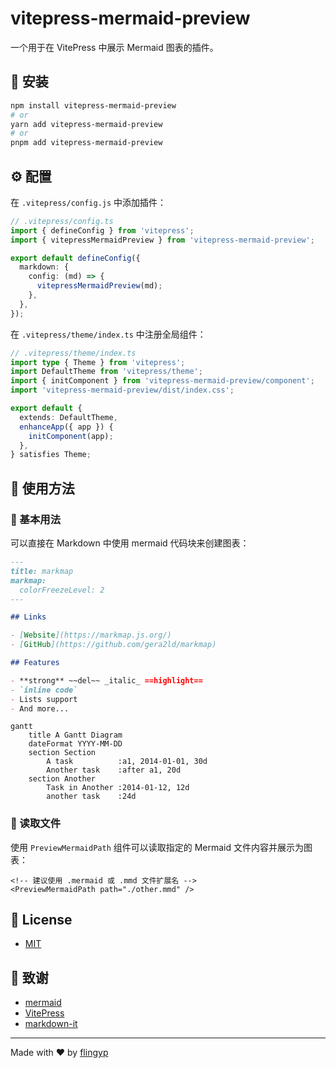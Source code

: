 # vitepress-mermaid-preview

一个用于在 VitePress 中展示 Mermaid 图表的插件。

## 🚀 安装

```bash
npm install vitepress-mermaid-preview
# or
yarn add vitepress-mermaid-preview
# or
pnpm add vitepress-mermaid-preview
```

## ⚙️ 配置

在 `.vitepress/config.js` 中添加插件：

```typescript
// .vitepress/config.ts
import { defineConfig } from 'vitepress';
import { vitepressMermaidPreview } from 'vitepress-mermaid-preview';

export default defineConfig({
  markdown: {
    config: (md) => {
      vitepressMermaidPreview(md);
    },
  },
});
```

在 `.vitepress/theme/index.ts` 中注册全局组件：

```typescript
// .vitepress/theme/index.ts
import type { Theme } from 'vitepress';
import DefaultTheme from 'vitepress/theme';
import { initComponent } from 'vitepress-mermaid-preview/component';
import 'vitepress-mermaid-preview/dist/index.css';

export default {
  extends: DefaultTheme,
  enhanceApp({ app }) {
    initComponent(app);
  },
} satisfies Theme;
```

## 📖 使用方法

### 📝 基本用法

可以直接在 Markdown 中使用 mermaid 代码块来创建图表：

```markdown
---
title: markmap
markmap:
  colorFreezeLevel: 2
---

## Links

- [Website](https://markmap.js.org/)
- [GitHub](https://github.com/gera2ld/markmap)

## Features

- **strong** ~~del~~ _italic_ ==highlight==
- `inline code`
- Lists support
- And more...
```

```mermaid
gantt
    title A Gantt Diagram
    dateFormat YYYY-MM-DD
    section Section
        A task          :a1, 2014-01-01, 30d
        Another task    :after a1, 20d
    section Another
        Task in Another :2014-01-12, 12d
        another task    :24d
```

### 📂 读取文件

使用 `PreviewMermaidPath` 组件可以读取指定的 Mermaid 文件内容并展示为图表：

```vue
<!-- 建议使用 .mermaid 或 .mmd 文件扩展名 -->
<PreviewMermaidPath path="./other.mmd" />
```

## 📄 License

- [MIT](https://github.com/flingyp/vitepress-plugin-legend/blob/main/LICENSE)

## 🙏 致谢

- [mermaid](https://github.com/mermaid-js/mermaid)
- [VitePress](https://vitepress.dev/)
- [markdown-it](https://github.com/markdown-it/markdown-it)

---

Made with ❤️ by [flingyp](https://github.com/flingyp)
